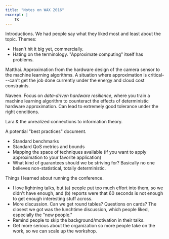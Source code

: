```yaml
---
title: "Notes on WAX 2016"
excerpt: |
    TK
---
```

Introductions. We had people say what they liked most and least about the topic. Themes:
- Hasn't hit it big yet, commercially.
- Hating on the terminology. "Approximate computing" itself has problems.

Matthai. Approximation from the hardware design of the camera sensor to the machine learning algorithms. A situation where approximation is critical---can't get the job done currently under the energy and cloud cost constraints.

Naveen. Focus on *data-driven hardware resilience*, where you train a machine learning algorithm to counteract the effects of deterministic hardware approximation. Can lead to extremely good tolerance under the right conditions.

Lara & the unrealized connections to information theory.

A potential "best practices" document.
- Standard benchmarks
- Standard QoS metrics and bounds
- Mapping the space of techniques available (if you want to apply approximation to your favorite application)
- What kind of guarantees should we be striving for? Basically no one believes non-statistical, totally deterministic.

Things I learned about running the conference.
- I love lightning talks, but (a) people put too much effort into them, so we didn't have enough, and (b) reports were that 60 seconds is not enough to get enough interesting stuff across.
- More discussion. Can we get round tables? Questions on cards? The closest we got was the lunchtime discussion, which people liked, especially the "new people."
- Remind people to skip the background/motivation in their talks.
- Get more serious about the organization so more people take on the work, so we can scale up the workshop.
